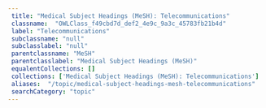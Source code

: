 ```yaml
--- 
 title: "Medical Subject Headings (MeSH): Telecommunications" 
 classname:  "OWLClass_f49cbd7d_def2_4e9c_9a3c_45783fb21b4d" 
 label: "Telecommunications" 
 subclassname: "null" 
 subclasslabel: "null" 
 parentclassname: "MeSH" 
 parentclasslabel: "Medical Subject Headings (MeSH)" 
 equalentCollections: [] 
 collections: ['Medical Subject Headings (MeSH): Telecommunications']
 aliases:  "/topic/medical-subject-headings-mesh-telecommunications"  
 searchCategory: "topic" 
---
```

